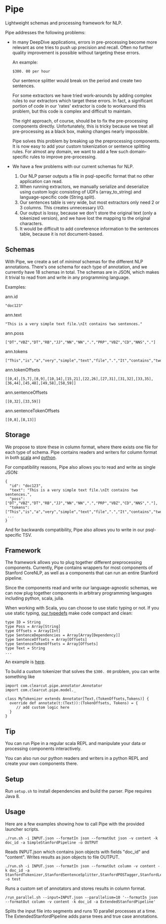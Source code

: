 Pipe
====

Lightweight schemas and processing framework for NLP. 

Pipe addresses the following problems: 

* In many DeepDive applications, errors in pre-processing become more relevant as one tries to push up precision and recall. Often no further quality improvement is possible without targeting these errors. 

  An example:
  ```
  $300. 00 per hour
  ```
  Our sentence splitter would break on the period and create two sentences.

  For some extractors we have tried work-arounds by adding complex rules to our extractors which target these errors. In fact, a significant portion of code in our 'rates' extractor is code to workaround this problem, but this code is complex and difficult to maintain.
  
  The right approach, of course, should be to fix the pre-processing components directly. Unfortunately, this is tricky because we treat all pre-processing as a black box, making changes nearly impossible. 

  Pipe solves this problem by breaking up the preprocessing components. It is now easy to add your custom tokenization or sentence splitting rules. For almost any domain, we want to add a few such domain-specific rules to improve pre-processing.
  
* We have a few problems with our current schemas for NLP. 
  1. Our NLP parser outputs a file in psql-specific format that no other application can read. 
  2. When running extractors, we manually serialize and deserialize using custom logic consisting of UDFs (array_to_string) and language-specific code (String.split).
  3. Our sentences table is very wide, but most extractors only need 2 or 3 columns. This creates unnecessary I/O.
  4. Our output is lossy, because we don't store the original text (only a tokenized version), and we have lost the mapping to the original characters.
  5. It would be difficult to add coreference information to the sentences table, because it is not document-based.
  
## Schemas

With Pipe, we create a set of *minimal* schemas for the different NLP annotations. There's one schema for each type of annotation, and we currently have 18 schemas in total. The schemas are in JSON, which makes it trivial to read from and write in any programming language.

Examples:

ann.id
```
"doc123"
```

ann.text
```
"This is a very simple text file.\nIt contains two sentences."
```

ann.poss
```
["DT","VBZ","DT","RB","JJ","NN","NN",".","PRP","VBZ","CD","NNS","."]
```

ann.tokens
```
["This","is","a","very","simple","text","file",".","It","contains","two","sentences","."]
```
ann.tokenOffsets
```
[[0,4],[5,7],[8,9],[10,14],[15,21],[22,26],[27,31],[31,32],[33,35],[36,44],[45,48],[49,58],[58,59]]
```

ann.sentenceOffsets
```
[[0,32],[33,59]]
```

ann.sentenceTokenOffsets
```
[[0,8],[8,13]]
```

## Storage

We propose to store these in column format, where there exists one file for each type of schema.
Pipe contains readers and writers for column format in both [scala](src/main/scala/com/clearcut/pipe/io) and [python](../view/util/pipe.py).

For compatibility reasons, Pipe also allows you to read and write as single JSON:
```
{
  "id": "doc123",
  "text": "This is a very simple text file.\nIt contains two sentences.",
  "poss": ["DT","VBZ","DT","RB","JJ","NN","NN",".","PRP","VBZ","CD","NNS","."],
  "tokens": ["This","is","a","very","simple","text","file",".","It","contains","two","sentences","."],
 ...
}
```
And for backwards compatibility, Pipe also allows you to write in our psql-specific TSV.

## Framework

The framework allows you to plug together different preprocessing components. Currently, Pipe contains wrappers for most components of Stanford CoreNLP, as well as a components that can run an entire Stanford pipeline.

Since the components read and write our language-agnostic schemas, we can now plug together components in arbitrary programming languages including python, scala, julia.

When working with Scala, you can choose to use static typing or not. If you use static typing, [our typedefs](src/main/scala/com/clearcut/pipe/model/package.scala) make code compact and clean:
```
type ID = String
type Poss = Array[String]
type Offsets = Array[Int]
type SentenceDependencies = Array[Array[Dependency]]
type SentenceOffsets = Array[Offsets]
type SentenceTokenOffsets = Array[Offsets]
type Text = String
...
```
An example is [here](src/test/scala/BasicSpec.scala).

To build a custom tokenizer that solves the `$300. 00` problem, you can write something like 
```
import com.clearcut.pipe.annotator.Annotator
import com.clearcut.pipe.model._

class MyTokenizer extends Annotator[Text,(TokenOffsets,Tokens)] {
  override def annotate(t:(Text)):(TokenOffsets, Tokens) = {
     // add custom logic here
  }
}
```

## Tip

You can run Pipe in a regular scala REPL and manipulate your data or processing components interactively. 

You can also run our python readers and writers in a python REPL and create your own components there.

## Setup

Run `setup.sh` to install dependencies and build the parser. Pipe requires Java 8.

## Usage

Here are a few examples showing how to call Pipe with the provided launcher scripts.

```
./run.sh -i INPUT.json --formatIn json --formatOut json -v content -k doc_id -a SimpleStanfordPipeline -o OUTPUT
```
Reads INPUT.json which contains json objects with fields "doc_id" and "content". Writes results as json objects to file OUTPUT.

```
./run.sh -i INPUT.json --formatIn json --formatOut column -v content -k doc_id -a StanfordTokenizer,StanfordSentenceSplitter,StanfordPOSTagger,StanfordLemmatizer,StanfordNERTagger,StanfordSRParser -o test
```
Runs a custom set of annotators and stores results in column format.

```
/run_parallel.sh --input=INPUT.json --parallelism=10 '--formatIn json --formatOut column -v content -k doc_id -a ExtendedStanfordPipeline'
```
Splits the input file into segments and runs 10 parallel processes at a time. The ExtendedStanfordPipeline adds parse trees and true case annotations.

